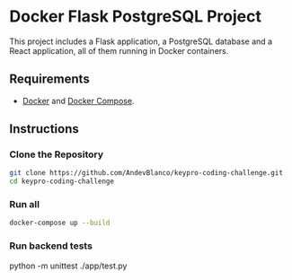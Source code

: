 # Docker Flask PostgreSQL Project

This project includes a Flask application, a PostgreSQL database and a React application, all of them running in Docker containers.

## Requirements

- [Docker](https://www.docker.com/get-started) and [Docker Compose](https://docs.docker.com/compose/install/).

## Instructions

### Clone the Repository

```sh
git clone https://github.com/AndevBlanco/keypro-coding-challenge.git
cd keypro-coding-challenge
```

### Run all
```sh
docker-compose up --build
```

### Run backend tests
python -m unittest ./app/test.py

